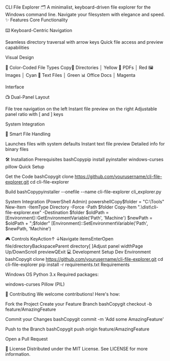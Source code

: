 CLI File Explorer 🗂️
A minimalist, keyboard-driven file explorer for the Windows command line. Navigate your filesystem with elegance and speed.
✨ Features
Core Functionality

⌨️ Keyboard-Centric Navigation

Seamless directory traversal with arrow keys
Quick file access and preview capabilities



Visual Design

🎨 Color-Coded File Types
Copy📂 Directories     │ Yellow
📄 PDFs           │ Red
🖼️ Images         │ Cyan
📝 Text Files     │ Green
📊 Office Docs    │ Magenta


Interface

📺 Dual-Panel Layout

File tree navigation on the left
Instant file preview on the right
Adjustable panel ratio with [ and ] keys



System Integration

🚀 Smart File Handling

Launches files with system defaults
Instant text file preview
Detailed info for binary files



🛠️ Installation
Prerequisites
bashCopypip install pyinstaller windows-curses pillow
Quick Setup

Get the Code
bashCopygit clone https://github.com/yourusername/cli-file-explorer.git
cd cli-file-explorer

Build
bashCopypyinstaller --onefile --name cli-file-explorer cli_explorer.py

System Integration (PowerShell Admin)
powershellCopy$folder = "C:\Tools"
New-Item -ItemType Directory -Force -Path $folder
Copy-Item ".\dist\cli-file-explorer.exe" -Destination $folder
$oldPath = [Environment]::GetEnvironmentVariable('Path', 'Machine')
$newPath = $oldPath + ";$folder"
[Environment]::SetEnvironmentVariable('Path', $newPath, 'Machine')


🎮 Controls
KeyAction↑ ↓Navigate itemsEnterOpen file/directoryBackspaceParent directory[ ]Adjust panel widthPage Up/DownScroll previewQExit
💻 Development
Setup Dev Environment
bashCopygit clone https://github.com/yourusername/cli-file-explorer.git
cd cli-file-explorer
pip install -r requirements.txt
Requirements

Windows OS
Python 3.x
Required packages:

windows-curses
Pillow (PIL)



🤝 Contributing
We welcome contributions! Here's how:

Fork the Project
Create your Feature Branch
bashCopygit checkout -b feature/AmazingFeature

Commit your Changes
bashCopygit commit -m 'Add some AmazingFeature'

Push to the Branch
bashCopygit push origin feature/AmazingFeature

Open a Pull Request

📄 License
Distributed under the MIT License. See LICENSE for more information.
